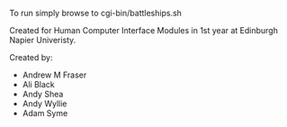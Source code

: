 To run simply browse to cgi-bin/battleships.sh

Created for Human Computer Interface Modules in 1st year at Edinburgh Napier Univeristy.

Created by:
- Andrew M Fraser
- Ali Black
- Andy Shea
- Andy Wyllie
- Adam Syme
